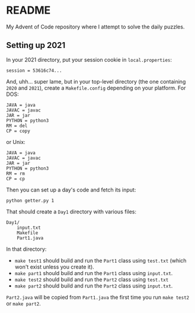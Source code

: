 
# README

My Advent of Code repository where I attempt to solve the daily puzzles.

## Setting up 2021

In your 2021 directory, put your session cookie in `local.properties`:

    session = 53616c74...

And, uhh... super lame, but in your top-level directory (the one containing
`2020` and `2021`), create a `Makefile.config` depending on your
platform.  For DOS:

    JAVA = java
    JAVAC = javac
    JAR = jar
    PYTHON = python3
    RM = del
    CP = copy

or Unix:

    JAVA = java
    JAVAC = javac
    JAR = jar
    PYTHON = python3
    RM = rm
    CP = cp

Then you can set up a day's code and fetch its input:

    python getter.py 1

That should create a `Day1` directory with various files:

    Day1/
        input.txt
        Makefile
        Part1.java

In that directory:
- `make test1` should build and run the `Part1` class using `test.txt` (which
  won't exist unless you create it).
- `make part1` should build and run the `Part1` class using `input.txt`.
- `make test2` should build and run the `Part2` class using `test.txt`
- `make part2` should build and run the `Part2` class using `input.txt`.

`Part2.java` will be copied from `Part1.java` the first time you run
`make test2` or `make part2`.